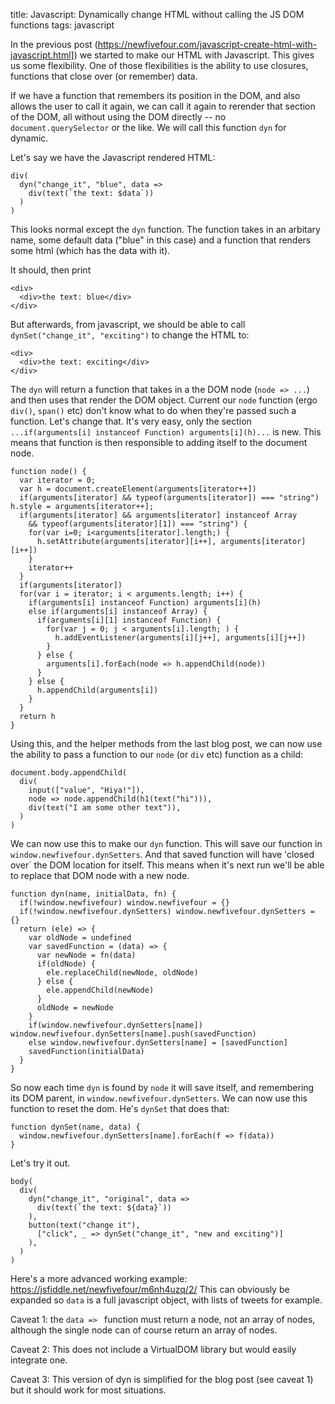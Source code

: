 title: Javascript: Dynamically change HTML without calling the JS DOM functions
tags: javascript

In the previous post (https://newfivefour.com/javascript-create-html-with-javascript.html]) we started to make our HTML with Javascript. This gives us some flexibility. One of those flexibilities is the ability to use closures, functions that close over (or remember) data.

If we have a function that remembers its position in the DOM, and also allows the user to call it again, we can call it again to rerender that section of the DOM, all without using the DOM directly -- no `document.querySelector` or the like. We will call this function `dyn` for dynamic.

Let's say we have the Javascript rendered HTML:

```
div(
  dyn("change_it", "blue", data =>
    div(text(`the text: $data`))
  )
)
```

This looks normal except the `dyn` function. The function takes in an arbitary name, some default data ("blue" in this case) and a function that renders some html (which has the data with it).

It should, then print

```
<div>
  <div>the text: blue</div>
</div>
```

But afterwards, from javascript, we should be able to call `dynSet("change_it", "exciting")` to change the HTML to:

```
<div>
  <div>the text: exciting</div>
</div>
```

The `dyn` will return a function that takes in a the DOM node (`node => ...`) and then uses that render the DOM object. Current our `node` function (ergo `div()`, `span()` etc) don't know what to do when they're passed such a function. Let's change that. It's very easy, only the section `...if(arguments[i] instanceof Function) arguments[i](h)...` is new. This means that function is then responsible to adding itself to the document node.

```
function node() {
  var iterator = 0;
  var h = document.createElement(arguments[iterator++])
  if(arguments[iterator] && typeof(arguments[iterator]) === "string") h.style = arguments[iterator++];
  if(arguments[iterator] && arguments[iterator] instanceof Array
    && typeof(arguments[iterator][1]) === "string") {
    for(var i=0; i<arguments[iterator].length;) {
      h.setAttribute(arguments[iterator][i++], arguments[iterator][i++])
    }
    iterator++
  }
  if(arguments[iterator])
  for(var i = iterator; i < arguments.length; i++) {
    if(arguments[i] instanceof Function) arguments[i](h)
    else if(arguments[i] instanceof Array) {
      if(arguments[i][1] instanceof Function) {
        for(var j = 0; j < arguments[i].length; ) {
          h.addEventListener(arguments[i][j++], arguments[i][j++])
        }
      } else {
        arguments[i].forEach(node => h.appendChild(node))
      }
    } else {
      h.appendChild(arguments[i])
    }
  }
  return h
}
```

Using this, and the helper methods from the last blog post, we can now use the ability to pass a function to our `node` (or `div` etc) function as a child:

```
document.body.appendChild(
  div(
    input(["value", "Hiya!"]),
    node => node.appendChild(h1(text("hi"))),
    div(text("I am some other text")),
  )
)
```

We can now use this to make our `dyn` function. This will save our function in `window.newfivefour.dynSetters`. And that saved function will have 'closed over` the DOM location for itself. This means when it's next run we'll be able to replace that DOM node with a new node.

```
function dyn(name, initialData, fn) {
  if(!window.newfivefour) window.newfivefour = {}
  if(!window.newfivefour.dynSetters) window.newfivefour.dynSetters = {}
  return (ele) => {
    var oldNode = undefined
    var savedFunction = (data) => {
      var newNode = fn(data)
      if(oldNode) {
        ele.replaceChild(newNode, oldNode) 
      } else {
        ele.appendChild(newNode)
      }
      oldNode = newNode
    }
    if(window.newfivefour.dynSetters[name]) window.newfivefour.dynSetters[name].push(savedFunction)
    else window.newfivefour.dynSetters[name] = [savedFunction]
    savedFunction(initialData)
  }
}
```

So now each time `dyn` is found by `node` it will save itself, and remembering its DOM parent, in `window.newfivefour.dynSetters`. We can now use this function to reset the dom. He's `dynSet` that does that:

```
function dynSet(name, data) {
  window.newfivefour.dynSetters[name].forEach(f => f(data))
}
```

Let's try it out.


```
body(
  div(
    dyn("change_it", "original", data =>
      div(text(`the text: ${data}`))
    ),
    button(text("change it"), 
      ["click", _ => dynSet("change_it", "new and exciting")]
    ),
  )
)
```

Here's a more advanced working example: https://jsfiddle.net/newfivefour/m6nh4uzq/2/ This can obviously be expanded so `data` is a full javascript object, with lists of tweets for example. 

Caveat 1: the `data => ` function must return a node, not an array of nodes, although the single node can of course return an array of nodes.

Caveat 2: This does not include a VirtualDOM library but would easily integrate one.

Caveat 3: This version of dyn is simplified for the blog post (see caveat 1) but it should work for most situations.
